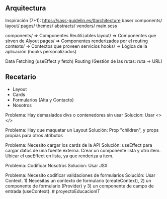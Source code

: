 ## Arquitectura

Inspiración (7+1): https://sass-guidelin.es/#architecture
base/
components/
layout/
pages/
themes/
abstracts/
vendors/
main.scss

components/ => Componentes Reutilizables
layout/ => Componentes que sirven de Alyout
pages/ => Componentes renderizados por el routing
contexts/ => Contextos que proveen servicios
hooks/ => Lógica de la aplicación (hooks personalizados)

Data Fetching (useEffect y fetch)
Routing (Gestión de las rutas: ruta => URL)

## Recetario

- Layout
- Cards
- Formularios (Alta y Contacto)
- Nosotros

Problema: Hay demasiados divs o contenedores sin usar
Solucion: Usar <></>

Problema: Hay que maquetar un Layout
Solución: Prop "children", y props propias para otros atributos

Problema: Necesito cargar los cards de la API
Solución: useEffect para cargar datos de una fuente externa. Crear un componente lista y otro item. Ubicar el useEffect en lista, ya que renderiza a item.

Problema: Codificar Nosotros
Solucion: Usar JSX

Problema: Necesito codificar validaciones de formularios
Solución: Usar Context. 1) Necesitas un contexto de formulario (createContext), 2) un componente de formulario (Provider) y 3) un componente de campo de entrada (useContext).
#   p r o y e c t o E d u c a c i o n I T  
 